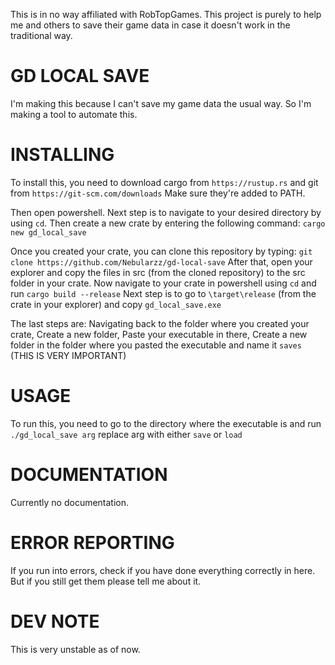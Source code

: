 This is in no way affiliated with RobTopGames. This project is purely to help me and others to save their game data in case it doesn't work in the traditional way.


# GD LOCAL SAVE
I'm making this because I can't save my game data the usual way. So I'm making a tool to automate this.

# INSTALLING
To install this, you need to download cargo from `https://rustup.rs` and git from `https://git-scm.com/downloads`
Make sure they're added to PATH.

Then open powershell.
Next step is to navigate to your desired directory by using `cd`.
Then create a new crate by entering the following command:
`cargo new gd_local_save`

Once you created your crate, you can clone this repository by typing: `git clone https://github.com/Nebularzz/gd-local-save`
After that, open your explorer and copy the files in src (from the cloned repository) to the src folder in your crate.
Now navigate to your crate in powershell using `cd` and run `cargo build --release`
Next step is to go to `\target\release` (from the crate in your explorer) and copy `gd_local_save.exe`

The last steps are:
Navigating back to the folder where you created your crate,
Create a new folder,
Paste your executable in there,
Create a new folder in the folder where you pasted the executable and name it `saves` (THIS IS VERY IMPORTANT)

# USAGE
To run this, you need to go to the directory where the executable is and run `./gd_local_save arg` replace arg with either `save` or `load`

# DOCUMENTATION
Currently no documentation.

# ERROR REPORTING
If you run into errors, check if you have done everything correctly in here. But if you still get them please tell me about it.

# DEV NOTE
This is very unstable as of now.
